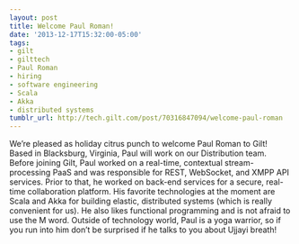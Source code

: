 ```yaml
---
layout: post
title: Welcome Paul Roman!
date: '2013-12-17T15:32:00-05:00'
tags:
- gilt
- gilttech
- Paul Roman
- hiring
- software engineering
- Scala
- Akka
- distributed systems
tumblr_url: http://tech.gilt.com/post/70316847094/welcome-paul-roman
---
```



We’re pleased as holiday citrus punch to welcome Paul Roman to Gilt! Based in Blacksburg, Virginia, Paul will work on our Distribution team.
Before joining Gilt, Paul worked on a real-time, contextual stream-processing PaaS and was responsible for REST, WebSocket, and XMPP API services. Prior to that, he worked on back-end services for a secure, real-time collaboration platform. His favorite technologies at the moment are Scala and Akka for building elastic, distributed systems (which is really convenient for us). He also likes functional programming and is not afraid to use the M word.
Outside of technology world, Paul is a yoga warrior, so if you run into him don’t be surprised if he talks to you about Ujjayi breath!
